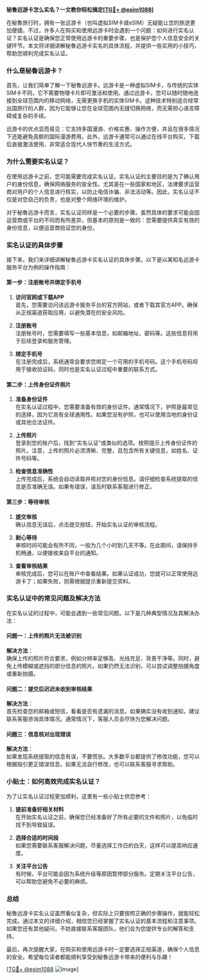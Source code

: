 **秘魯远游卡怎么实名？一文教你轻松搞定[[TG💪+ @esim1088](https://t.me/s/esim1088)]**

在秘魯旅行时，拥有一张远游卡（也叫虚拟SIM卡或eSIM）无疑能让您的旅途更加便捷。不过，许多人在购买和使用远游卡时会遇到一个问题：如何进行实名认证？实名认证是确保您正常使用远游卡的重要步骤，也是保护您个人信息安全的关键环节。本文将详细讲解秘魯远游卡实名的具体流程，并提供一些实用的小技巧，帮助您顺利完成实名认证。

### 什么是秘魯远游卡？

首先，让我们简单了解一下秘魯远游卡。远游卡是一种虚拟SIM卡，与传统的实体SIM卡不同，它不需要物理卡片即可激活和使用。通过远游卡，您可以随时随地连接到全球范围内的移动网络，无需更换手机的实体SIM卡。这种技术特别适合经常出国旅行的人群，因为它能够让您在全球范围内无缝切换网络，而无需担心语言障碍或复杂的手续。

远游卡的优点显而易见：它支持多国漫游、价格实惠、操作方便，并且在很多情况下还能避免高额的国际漫游费用。此外，远游卡通常可以通过在线平台购买，下载后直接激活使用，非常适合现代人快节奏的生活方式。

### 为什么需要实名认证？

在使用远游卡之前，您可能需要完成实名认证。实名认证的主要目的是为了确认用户的身份信息，确保网络服务的安全性。尤其是在一些国家和地区，法律要求运营商对用户的个人信息进行核实，以防止电信诈骗、非法活动等。因此，实名认证不仅是对您自己的负责，也是对整个网络环境的维护。

对于秘魯远游卡而言，实名认证同样是一个必要的步骤。虽然具体的要求可能会因运营商或平台的不同而有所差异，但基本的原则是一致的：您需要提供真实有效的身份信息，以便运营商验证您的身份。

### 实名认证的具体步骤

接下来，我们来详细讲解秘魯远游卡实名认证的具体步骤。以下是以某知名远游卡服务平台为例的操作指南：

#### 第一步：注册账号并绑定手机号

1. **访问官网或下载APP**  
   首先，您需要访问该远游卡服务平台的官方网站，或者下载其官方APP。确保从正规渠道获取应用，以避免潜在的安全风险。

2. **注册账号**  
   注册账号时，您需要填写一些基本信息，如邮箱地址、密码等。这些信息将用于后续登录和服务管理。

3. **绑定手机号**  
   在注册完成后，系统通常会要求您绑定一个可用的手机号码。这个手机号码将用于接收验证码，同时也是实名认证过程中重要的联系方式。

#### 第二步：上传身份证件照片

1. **准备身份证件**  
   在实名认证过程中，您需要准备有效的身份证件。通常情况下，护照是最常见的选择，因为它具有全球通用性。如果您没有护照，也可以使用当地的身份证或其他合法证件。

2. **上传照片**  
   登录到您的账户后，找到“实名认证”或类似的选项。按照提示上传身份证件的照片。注意，上传的照片必须清晰、完整，且包含所有关键信息，如姓名、证件号码等。

3. **检查信息准确性**  
   上传完成后，系统会自动读取并核对您的身份信息。请仔细检查系统提取的信息是否准确无误。如果有错误，请及时联系客服进行修正。

#### 第三步：等待审核

1. **提交审核**  
   确认信息无误后，点击提交按钮，开始实名认证的审核流程。

2. **耐心等待**  
   审核时间可能会有所不同，一般为几个小时到几天不等。在此期间，请保持手机畅通，以便接收来自平台的通知。

3. **查看审核结果**  
   审核完成后，您可以在账户中查看结果。如果认证成功，您就可以正常使用远游卡了；如果失败，则需根据提示重新提交资料。

### 实名认证中的常见问题及解决方法

在实名认证的过程中，可能会遇到一些常见问题。以下是几种典型情况及其解决办法：

#### 问题一：上传的照片无法被识别

**解决方法**：  
确保上传的照片符合要求，例如分辨率足够高、光线充足、背景干净等。同时，避免上传模糊或遮挡的部分信息的照片。如果仍然无法识别，可以尝试调整拍摄角度或重新拍摄。

#### 问题二：提交后迟迟未收到审核结果

**解决方法**：  
首先检查您的邮箱或短信，看看是否有遗漏的消息。如果确实没有收到通知，建议联系客服咨询具体情况。通常情况下，客服人员会尽快为您解决问题。

#### 问题三：信息核对出现错误

**解决方法**：  
如果发现系统提取的信息有误，不要慌张。大多数平台都提供了修改功能，您可以根据指引更正错误信息。如果无法自行修改，也可以联系客服寻求帮助。

### 小贴士：如何高效完成实名认证？

为了让实名认证过程更加顺利，这里有一些小贴士供您参考：

1. **提前准备好相关材料**  
   在开始实名认证之前，确保您已经准备好了所有必要的文件和照片，以免临时找不到导致延误。

2. **选择合适的时间段**  
   如果您需要联系客服解决问题，尽量选择工作日的白天，这样可以提高响应速度。

3. **关注平台公告**  
   有时候，平台可能会因为系统升级等原因暂停部分服务。定期关注平台公告，可以帮助您避免不必要的麻烦。

### 总结

秘魯远游卡实名认证虽然看似复杂，但实际上只要按照正确的步骤操作，就能轻松完成。通过本文的详细介绍，相信您已经掌握了实名认证的基本流程和注意事项。如果您还有其他疑问，不妨直接联系客服团队，他们会为您提供专业的解答和支持。

最后，再次提醒大家，在购买和使用远游卡时一定要选择正规渠道，确保个人信息的安全。希望每位读者都能顺利享受到秘魯远游卡带来的便利与乐趣！

[[TG💪+ @esim1088](https://t.me/s/esim1088) ![Image](https://i.postimg.cc/4NQfJmqS/Snipaste-2025-05-13-00-14-12.png)]